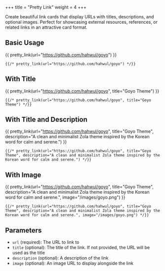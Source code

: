 +++
title = "Pretty Link"
weight = 4
+++

Create beautiful link cards that display URLs with titles, descriptions, and optional images. Perfect for showcasing external resources, references, or related links in an attractive card format.

## Basic Usage

{{ pretty_link(url="https://github.com/hahwul/goyo") }}

```jinja2
{{/* pretty_link(url="https://github.com/hahwul/goyo") */}}
```

## With Title

{{ pretty_link(url="https://github.com/hahwul/goyo", title="Goyo Theme") }}

```jinja2
{{/* pretty_link(url="https://github.com/hahwul/goyo", title="Goyo Theme") */}}
```

## With Title and Description

{{ pretty_link(url="https://github.com/hahwul/goyo", title="Goyo Theme", description="A clean and minimalist Zola theme inspired by the Korean word for calm and serene.") }}

```jinja2
{{/* pretty_link(url="https://github.com/hahwul/goyo", title="Goyo Theme", description="A clean and minimalist Zola theme inspired by the Korean word for calm and serene.") */}}
```

## With Image

{{ pretty_link(url="https://github.com/hahwul/goyo", title="Goyo Theme", description="A clean and minimalist Zola theme inspired by the Korean word for calm and serene.", image="/images/goyo.png") }}

```jinja2
{{/* pretty_link(url="https://github.com/hahwul/goyo", title="Goyo Theme", description="A clean and minimalist Zola theme inspired by the Korean word for calm and serene.", image="/images/goyo.png") */}}
```

## Parameters

- `url` (required): The URL to link to
- `title` (optional): The title of the link. If not provided, the URL will be used as the title
- `description` (optional): A description of the link
- `image` (optional): An image URL to display alongside the link
